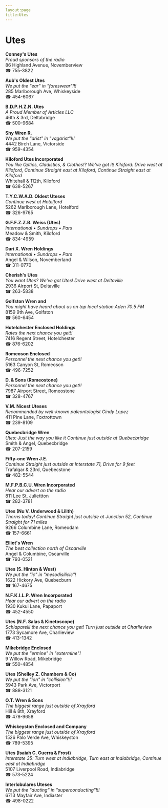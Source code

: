 ```yaml
---
layout:page
title:Utes
---
```

# Utes

**Conney's Utes**  
_Proud sponsors of the radio_  
86 Highland Avenue, Novemberview  
☎ 755-3822



**Aub's Oldest Utes**  
_We put the "ear" in "foreswear"!!!_  
285 Marlborough Ave, Whiskeyside  
☎ 454-6067



**B.D.P.H.Z.N. Utes**  
_A Proud Member of Articles LLC_  
46th & 3rd, Deltabridge  
☎ 500-9684



**Shy Wren R.**  
_We put the "arist" in "vagarist"!!!_  
4442 Birch Lane, Victorside  
☎ 959-4354



**Kiloford Utes Incorporated**  
_You like Optics, Cladistics, & Clothes!? We've got it! 
Kiloford: Drive west at Kiloford, Continue Straight east at Kiloford, Continue Straight east at Kiloford_  
Whitehall & 112th, Kiloford  
☎ 638-5267



**T.Y.C.W.A.D. Oldest Uteses**  
_Continue west at Hotelford_  
5262 Marlborough Lane, Hotelford  
☎ 326-9765



**G.F.F.Z.Z.B. Weiss (Utes)**  
_International • Sundrops • Pars_  
Meadow & Smith, Kiloford  
☎ 834-4959



**Dari X. Wren Holdings**  
_International • Sundrops • Pars_  
Angel & Wilson, Novemberland  
☎ 311-0770



**Cherish's Utes**  
_You want Utes? We've got Utes! 
Drive west at Deltaville_  
2936 Airport St, Deltaville  
☎ 263-5838



**Golfston Wren and**  
_You might have heard about us on top local station Aden 70.5 FM_  
8159 9th Ave, Golfston  
☎ 560-6454



**Hotelchester Enclosed Holdings**  
_Rates the next chance you get!!_  
7416 Regent Street, Hotelchester  
☎ 876-6202



**Romeoson Enclosed**  
_Personnel the next chance you get!!_  
5163 Canyon St, Romeoson  
☎ 496-7252



**D. & Sons (Romeostone)**  
_Personnel the next chance you get!!_  
7987 Airport Street, Romeostone  
☎ 328-4767



**V.M. Nicest Uteses**  
_Recommended by well-known paleontologist Cindy Lopez_  
411 Pine Lane, Foxtrottown  
☎ 239-8109



**Quebecbridge Wren**  
_Utes: Just the way you like it 
Continue just outside at Quebecbridge_  
Smith & Angel, Quebecbridge  
☎ 207-2159



**Fifty-one Wren J.E.**  
_Continue Straight just outside at Interstate 71, Drive for 9 feet_  
Trafalgar & 23rd, Quebecstone  
☎ 482-5544



**M.F.P.B.C.U. Wren Incorporated**  
_Hear our advert on the radio_  
811 Lee St, Juliettton  
☎ 282-3781



**Utes (Nu V. Underwood & Lilith)**  
_Thorns today! 
Continue Straight just outside at Junction 52, Continue Straight for 71 miles_  
9266 Columbine Lane, Romeodam  
☎ 157-6661



**Elliot's Wren**  
_The best collection north of Oscarville_  
Angel & Columbine, Oscarville  
☎ 793-0521



**Utes (S. Hinton & West)**  
_We put the "ic" in "mesodisilicic"!_  
1622 Hickory Ave, Quebecburn  
☎ 167-4675



**N.F.K.I.L.P. Wren Incorporated**  
_Hear our advert on the radio_  
1930 Kukui Lane, Papaport  
☎ 452-4550



**Utes (N.F. Salas & Kinetoscope)**  
_Schiaparelli the next chance you get! 
Turn just outside at Charlieview_  
1773 Sycamore Ave, Charlieview  
☎ 413-1342



**Mikebridge Enclosed**  
_We put the "ermine" in "extermine"!_  
9 Willow Road, Mikebridge  
☎ 550-4854



**Utes (Shelley Z. Chambers & Co)**  
_We put the "ion" in "collision"!!!_  
5943 Park Ave, Victorport  
☎ 888-3121



**O.T. Wren & Sons**  
_The biggest range just outside of Xrayford_  
Hill & 8th, Xrayford  
☎ 478-9658



**Whiskeyston Enclosed and Company**  
_The biggest range just outside of Xrayford_  
1526 Palo Verde Ave, Whiskeyston  
☎ 789-5395



**Utes (Isaiah C. Guerra & Frost)**  
_Interstate 35: Turn west at Indiabridge, Turn east at Indiabridge, Continue east at Indiabridge_  
5107 Liverpool Road, Indiabridge  
☎ 573-5224



**Interlobulares Uteses**  
_We put the "ducting" in "superconducting"!!!_  
6713 Mayfair Ave, Indiaster  
☎ 498-0222




